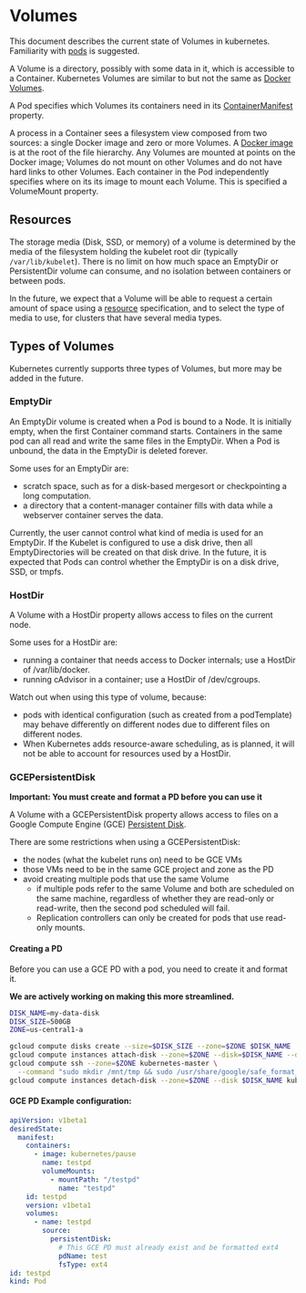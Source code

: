 # Volumes
This document describes the current state of Volumes in kubernetes.  Familiarity with [pods](./pods.md) is suggested.

A Volume is a directory, possibly with some data in it, which is accessible to a Container. Kubernetes Volumes are similar to but not the same as [Docker Volumes](https://docs.docker.com/userguide/dockervolumes/).

A Pod specifies which Volumes its containers need in its [ContainerManifest](https://developers.google.com/compute/docs/containers/container_vms#container_manifest) property.

A process in a Container sees a filesystem view composed from two sources: a single Docker image and zero or more Volumes.  A [Docker image](https://docs.docker.com/userguide/dockerimages/) is at the root of the file hierarchy.  Any Volumes are mounted at points on the Docker image;  Volumes do not mount on other Volumes and do not have hard links to other Volumes.  Each container in the Pod independently specifies where on its its image to mount each Volume.  This is specified a VolumeMount property.

## Resources

The storage media (Disk, SSD, or memory) of a volume is determined by the media of the filesystem holding the kubelet root dir (typically `/var/lib/kubelet`).
There is no limit on how much space an EmptyDir or PersistentDir volume can consume, and no isolation between containers or between pods.

In the future, we expect that a Volume will be able to request a certain amount of space using a [resource](./resources.md) specification,
and to select the type of media to use, for clusters that have several media types.

## Types of Volumes

Kubernetes currently supports three types of Volumes, but more may be added in the future.

### EmptyDir

An EmptyDir volume is created when a Pod is bound to a Node.  It is initially empty, when the first Container command starts.  Containers in the same pod can all read and write the same files in the EmptyDir.  When a Pod is unbound, the data in the EmptyDir is deleted forever.

Some uses for an EmptyDir are:
  - scratch space, such as for a disk-based mergesort or checkpointing a long computation.
  - a directory that a content-manager container fills with data while a webserver container serves the data.

Currently, the user cannot control what kind of media is used for an EmptyDir.  If the Kubelet is configured to use a disk drive, then all EmptyDirectories will be created on that disk drive.  In the future, it is expected that Pods can control whether the EmptyDir is on a disk drive, SSD, or tmpfs.

### HostDir
A Volume with a HostDir property allows access to files on the current node.

Some uses for a HostDir are:
  - running a container that needs access to Docker internals; use a HostDir of /var/lib/docker.
  - running cAdvisor in a container; use a HostDir of /dev/cgroups.

Watch out when using this type of volume, because:
  - pods with identical configuration (such as created from a podTemplate) may behave differently on different nodes due to different files on different nodes.
  - When Kubernetes adds resource-aware scheduling, as is planned, it will not be able to account for resources used by a HostDir.

### GCEPersistentDisk
__Important: You must create and format a PD before you can use it__

A Volume with a GCEPersistentDisk property allows access to files on a Google Compute Engine (GCE)
[Persistent Disk](http://cloud.google.com/compute/docs/disks).

There are some restrictions when using a GCEPersistentDisk:
  - the nodes (what the kubelet runs on) need to be GCE VMs
  - those VMs need to be in the same GCE project and zone as the PD
  - avoid creating multiple pods that use the same Volume
    - if multiple pods refer to the same Volume and both are scheduled on the same machine, regardless of whether they are read-only or read-write, then the second pod scheduled will fail.
    - Replication controllers can only be created for pods that use read-only mounts.

#### Creating a PD
Before you can use a GCE PD with a pod, you need to create it and format it.

__We are actively working on making this more streamlined.__

```sh
DISK_NAME=my-data-disk
DISK_SIZE=500GB
ZONE=us-central1-a

gcloud compute disks create --size=$DISK_SIZE --zone=$ZONE $DISK_NAME
gcloud compute instances attach-disk --zone=$ZONE --disk=$DISK_NAME --device-name temp-data kubernetes-master
gcloud compute ssh --zone=$ZONE kubernetes-master \
  --command "sudo mkdir /mnt/tmp && sudo /usr/share/google/safe_format_and_mount /dev/disk/by-id/google-temp-data /mnt/tmp"
gcloud compute instances detach-disk --zone=$ZONE --disk $DISK_NAME kubernetes-master
```

#### GCE PD Example configuration:
```yaml
apiVersion: v1beta1
desiredState:
  manifest:
    containers:
      - image: kubernetes/pause
        name: testpd
        volumeMounts:
          - mountPath: "/testpd"
            name: "testpd"
    id: testpd
    version: v1beta1
    volumes:
      - name: testpd
        source:
          persistentDisk:
            # This GCE PD must already exist and be formatted ext4
            pdName: test
            fsType: ext4
id: testpd
kind: Pod
```

